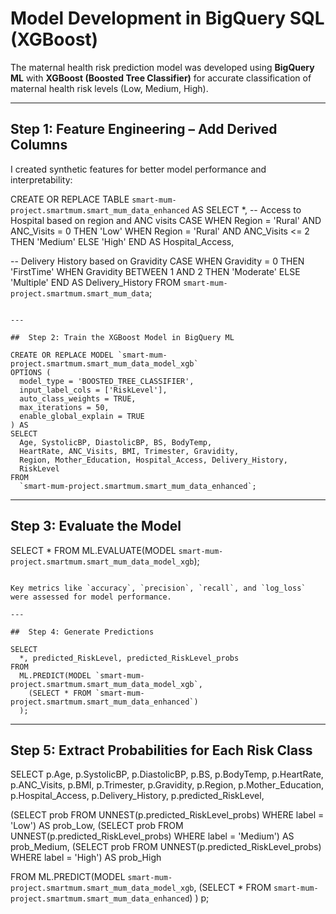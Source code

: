 
#  Model Development in BigQuery SQL (XGBoost)

The maternal health risk prediction model was developed using **BigQuery ML** with **XGBoost (Boosted Tree Classifier)** for accurate classification of maternal health risk levels (Low, Medium, High).

---

##  Step 1: Feature Engineering – Add Derived Columns
I created synthetic features for better model performance and interpretability:

CREATE OR REPLACE TABLE `smart-mum-project.smartmum.smart_mum_data_enhanced` AS
SELECT
  *,
  -- Access to Hospital based on region and ANC visits
  CASE 
    WHEN Region = 'Rural' AND ANC_Visits = 0 THEN 'Low'
    WHEN Region = 'Rural' AND ANC_Visits <= 2 THEN 'Medium'
    ELSE 'High'
  END AS Hospital_Access,

  -- Delivery History based on Gravidity
  CASE
    WHEN Gravidity = 0 THEN 'FirstTime'
    WHEN Gravidity BETWEEN 1 AND 2 THEN 'Moderate'
    ELSE 'Multiple'
  END AS Delivery_History
FROM
  `smart-mum-project.smartmum.smart_mum_data`;
```

---

##  Step 2: Train the XGBoost Model in BigQuery ML

CREATE OR REPLACE MODEL `smart-mum-project.smartmum.smart_mum_data_model_xgb`
OPTIONS (
  model_type = 'BOOSTED_TREE_CLASSIFIER',
  input_label_cols = ['RiskLevel'],
  auto_class_weights = TRUE,
  max_iterations = 50,
  enable_global_explain = TRUE
) AS
SELECT
  Age, SystolicBP, DiastolicBP, BS, BodyTemp,
  HeartRate, ANC_Visits, BMI, Trimester, Gravidity,
  Region, Mother_Education, Hospital_Access, Delivery_History,
  RiskLevel
FROM
  `smart-mum-project.smartmum.smart_mum_data_enhanced`;
```

---

##  Step 3: Evaluate the Model


SELECT *
FROM ML.EVALUATE(MODEL `smart-mum-project.smartmum.smart_mum_data_model_xgb`);
```

Key metrics like `accuracy`, `precision`, `recall`, and `log_loss` were assessed for model performance.

---

##  Step 4: Generate Predictions

SELECT
  *, predicted_RiskLevel, predicted_RiskLevel_probs
FROM
  ML.PREDICT(MODEL `smart-mum-project.smartmum.smart_mum_data_model_xgb`,
    (SELECT * FROM `smart-mum-project.smartmum.smart_mum_data_enhanced`)
  );
```

---

##  Step 5: Extract Probabilities for Each Risk Class


SELECT
  p.Age, p.SystolicBP, p.DiastolicBP, p.BS, p.BodyTemp,
  p.HeartRate, p.ANC_Visits, p.BMI, p.Trimester, p.Gravidity,
  p.Region, p.Mother_Education, p.Hospital_Access, p.Delivery_History,
  p.predicted_RiskLevel,

  (SELECT prob FROM UNNEST(p.predicted_RiskLevel_probs) WHERE label = 'Low') AS prob_Low,
  (SELECT prob FROM UNNEST(p.predicted_RiskLevel_probs) WHERE label = 'Medium') AS prob_Medium,
  (SELECT prob FROM UNNEST(p.predicted_RiskLevel_probs) WHERE label = 'High') AS prob_High

FROM
  ML.PREDICT(MODEL `smart-mum-project.smartmum.smart_mum_data_model_xgb`,
    (SELECT * FROM `smart-mum-project.smartmum.smart_mum_data_enhanced`)
  ) p;
```
